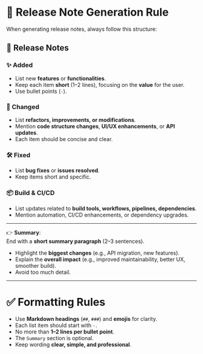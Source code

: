 # 📑 Release Note Generation Rule

When generating release notes, always follow this structure:

## 🚀 Release Notes

### ✨ Added
- List new **features** or **functionalities**.  
- Keep each item **short** (1–2 lines), focusing on the **value** for the user.  
- Use bullet points (`-`).

### 🔄 Changed
- List **refactors, improvements, or modifications**.  
- Mention **code structure changes**, **UI/UX enhancements**, or **API updates**.  
- Each item should be concise and clear.

### 🛠 Fixed
- List **bug fixes** or **issues resolved**.  
- Keep items short and specific.

### 📦 Build & CI/CD
- List updates related to **build tools, workflows, pipelines, dependencies**.  
- Mention automation, CI/CD enhancements, or dependency upgrades.

---

👉 **Summary**:  
End with a **short summary paragraph** (2–3 sentences).  
- Highlight the **biggest changes** (e.g., API migration, new features).  
- Explain the **overall impact** (e.g., improved maintainability, better UX, smoother build).  
- Avoid too much detail.

---

# ✅ Formatting Rules
- Use **Markdown headings** (`##`, `###`) and **emojis** for clarity.  
- Each list item should start with `-`.  
- No more than **1–2 lines per bullet point**.  
- The `Summary` section is optional.  
- Keep wording **clear, simple, and professional**.
